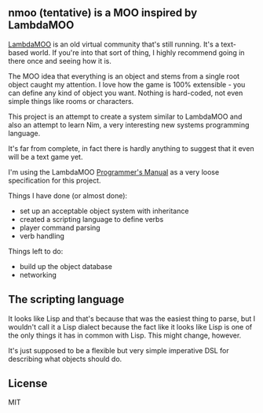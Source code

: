 ## nmoo (tentative) is a MOO inspired by LambdaMOO

[LambdaMOO][1] is an old virtual community that's still running. It's a
text-based world. If you're into that sort of thing, I highly recommend going
in there once and seeing how it is.

The MOO idea that everything is an object and stems from a single root object
caught my attention. I love how the game is 100% extensible - you can define
any kind of object you want. Nothing is hard-coded, not even simple things
like rooms or characters.

This project is an attempt to create a system similar to LambdaMOO and also
an attempt to learn Nim, a very interesting new systems programming language.

It's far from complete, in fact there is hardly anything to suggest that it
even will be a text game yet.

I'm using the LambdaMOO [Programmer's Manual][2] as a very loose specification
for this project. 

Things I have done (or almost done):
  * set up an acceptable object system with inheritance
  * created a scripting language to define verbs
  * player command parsing
  * verb handling

Things left to do:
  * build up the object database
  * networking

  [1]: http://en.wikipedia.org/wiki/LambdaMOO
  [2]: http://www.hayseed.net/MOO/manuals/ProgrammersManual.html

## The scripting language

It looks like Lisp and that's because that was the easiest thing to parse, but
I wouldn't call it a Lisp dialect because the fact like it looks like Lisp is
one of the only things it has in common with Lisp. This might change, however.

It's just supposed to be a flexible but very simple imperative DSL for describing
what objects should do.

## License

MIT
